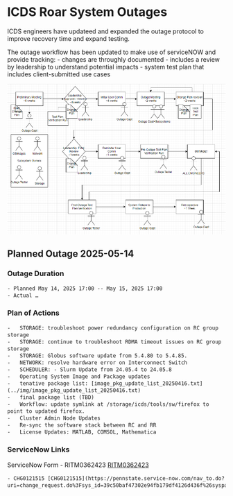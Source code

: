 # ICDS Roar System Outages

ICDS engineers have updateed and expanded the outage protocol to improve recovery time and expand testing. 

The outage workflow has been updated to make use of serviceNOW and provide tracking: 
    - changes are throughly documented
    - includes a review by leadership to understand potential impacts
    - system test plan that includes client-submitted use cases

![Outage WorkFlow Diagram](../img/ICDS_Outage_workflow.png)


## Planned Outage 2025-05-14

### Outage Duration
    - Planned May 14, 2025 17:00 -- May 15, 2025 17:00
    - Actual …

### Plan of Actions
    -	STORAGE: troubleshoot power redundancy configuration on RC group storage
    -	STORAGE: continue to troubleshoot RDMA timeout issues on RC group storage 
    -	STORAGE: Globus software update from 5.4.80 to 5.4.85. 
    -	NETWORK: resolve hardware error on Interconnect Switch
    -	SCHEDULER: - Slurm Update from 24.05.4 to 24.05.8
    -	Operating System Image and Package updates
    -	tenative package list: [image_pkg_update_list_20250416.txt] (../img/image_pkg_update_list_20250416.txt)
    -	final package list (TBD)
    -	Workflow: update symlink at /storage/icds/tools/sw/firefox to point to updated firefox.
    -	Cluster Admin Node Updates
    -	Re-sync the software stack between RC and RR
    -	License Updates: MATLAB, COMSOL, Mathematica

### ServiceNow Links
ServiceNow Form
    - RITM0362423 [RITM0362423](https://pennstate.service-now.com/nav_to.do?uri=sc_req_item.do%3Fsys_id=9dc5c7af47302e94fb179df4126d439c%26sysparm_stack=sc_req_item_list.do%3Fsysparm_query=active=true)

    - CHG0121515 [CHG0121515](https://pennstate.service-now.com/nav_to.do?uri=change_request.do%3Fsys_id=39c50baf47302e94fb179df4126d436f%26sysparm_stack=change_request_list.do%3Fsysparm_query=active=true)
